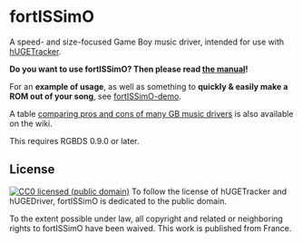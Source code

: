 # fortISSimO

A speed- and size-focused Game Boy music driver, intended for use with [hUGETracker](https://nickfa.ro/index.php/HUGETracker).

**Do you want to use fortISSimO? Then please read [the manual](https://eldred.fr/fortISSimO)!**

For an **example of usage**, as well as something to **quickly & easily make a ROM out of your song**, see [fortISSimO-demo](https://github.com/ISSOtm/fortISSimO-demo).

A table [comparing pros and cons of many GB music drivers](https://github.com/ISSOtm/fortISSimO/wiki/Drivers-comparison) is also available on the wiki.

This requires RGBDS 0.9.0 or later.

## License

[![CC0 licensed (public domain)](https://licensebuttons.net/p/zero/1.0/80x15.png)](http://creativecommons.org/publicdomain/zero/1.0/)
To follow the license of hUGETracker and hUGEDriver, fortISSimO is dedicated to the public domain.

<p xmlns:dct="http://purl.org/dc/terms/" xmlns:vcard="http://www.w3.org/2001/vcard-rdf/3.0#">
  To the extent possible under law, all copyright and related or neighboring rights to
  <span property="dct:title">fortISSimO</span> have been waived.
  This work is published from <span property="vcard:Country" datatype="dct:ISO3166" content="FR" about="https://eldred.fr">France</span>.
</p>
